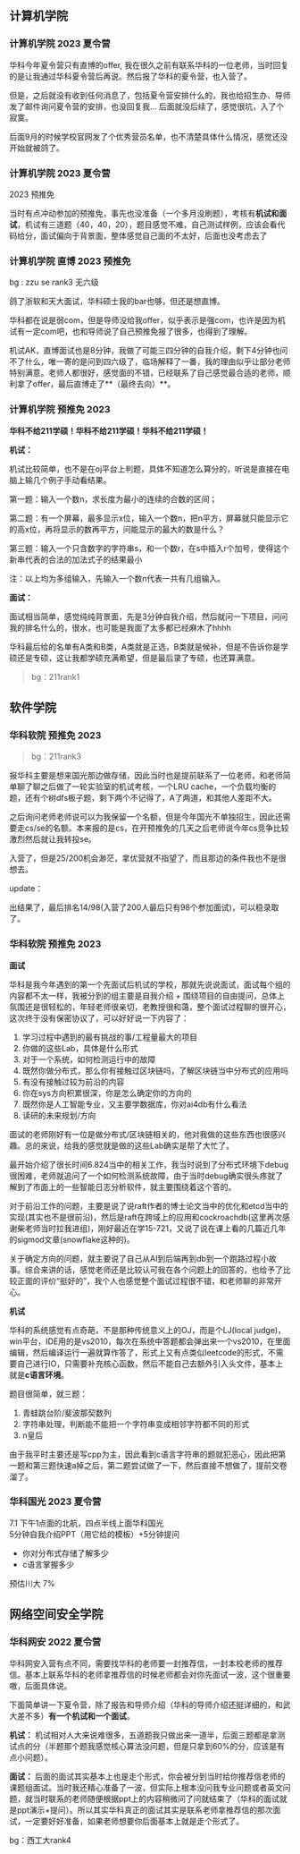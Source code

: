 ## 计算机学院

### 计算机学院 2023 夏令营

华科今年夏令营只有直博的offer, 我在很久之前有联系华科的一位老师，当时回复的是让我通过华科夏令营后再说。然后报了华科的夏令营，也入营了。

但是，之后就没有收到任何消息了，包括夏令营安排什么的，我也给招生办、导师发了邮件询问夏令营的安排，也没回复我... 后面就没后续了，感觉很坑，入了个寂寞。

后面9月的时候学校官网发了个优秀营员名单，也不清楚具体什么情况，感觉还没开始就被鸽了。


### 计算机学院 2023 夏令营


 2023 预推免

当时有点冲动参加的预推免，事先也没准备（一个多月没刷题），考核有**机试和面试**，机试有三道题（40，40，20），题目感觉不难，自己测试样例，应该会看代码给分，面试偏向于背景面，整体感觉自己面的不太好，后面也没考虑去了

### 计算机学院 直博 2023 预推免

bg : zzu se rank3 无六级


鸽了浙软和天大面试，华科硕士我的bar也够，但还是想直博。

华科都在说是弱com，但是导师没给我offer，似乎表示是强com，也许是因为机试有一定com吧，也和导师说了自己预推免报了很多，也得到了理解。

机试AK，直博面试也是8分钟，我做了可能三四分钟的自我介绍，剩下4分钟也问不了什么，唯一寄的是问到四六级了，临场解释了一番，我的理由似乎让部分老师特别满意。老师人都很好，感觉面的不错，已经联系了自己感觉最合适的老师，顺利拿了offer，最后直博走了**（最终去向）**。


### 计算机学院 预推免 2023

**华科不给211学硕！华科不给211学硕！华科不给211学硕！**

**机试：**

机试比较简单，也不是在oj平台上判题，具体不知道怎么算分的，听说是直接在电脑上输几个例子手动看结果。

第一题：输入一个数n，求长度为最小的连续的合数的区间；

第二题：有一个屏幕，最多显示x位，输入一个数n，把n平方，屏幕就只能显示它的高x位，再将显示的数再平方，问能显示的最大的数是什么？

第三题：输入一个只含数字的字符串s，和一个数r，在s中插入r个加号，使得这个新串代表的合法的加法式子的结果最小

注：以上均为多组输入，先输入一个数n代表一共有几组输入。

**面试：**

面试相当简单，感觉纯纯背景面，先是3分钟自我介绍，然后就问一下项目，问问我的排名什么的，很水，也可能是我面了太多都已经麻木了hhhh

华科最后给的名单有A类和B类，A类就是正选，B类就是候补，但是不告诉你是学硕还是专硕，这让我都学硕充满希望，但是最后录了专硕，也还算满意。

> bg：211rank1


## 软件学院
### 华科软院 预推免 2023

> bg：211rank3

报华科主要是想来国光那边做存储，因此当时也是提前联系了一位老师，和老师简单聊了聊之后做了一轮实验室的机试考核，一个LRU cache，一个负载均衡的题，还有个树dfs板子题，剩下两个不记得了，A了两道，和其他人差距不大。

之后询问老师老师说可以为我保留一个名额，但是今年国光不单独招生，因此还需要走cs/se的名额。本来报的是cs，在开预推免的几天之后老师说今年cs竞争比较激烈然后就让我转投se。

入营了，但是25/200机会渺茫，拿优营就不指望了，而且那边的条件我也不是很想去。

update：

出结果了，最后排名14/98(入营了200人最后只有98个参加面试)，可以稳录取了。

### 华科软院 预推免 2023

**面试**

华科是我今年遇到的第一个先面试后机试的学校，那就先说说面试，面试每个组的内容都不太一样，我被分到的组主要是自我介绍 + 围绕项目的自由提问，总体上氛围还是很轻松的，年轻老师很亲切，老教授很和蔼，整个面试过程聊的很开心，这次终于没有保密协议了，可以好好说一下内容了：

1. 学习过程中遇到的最有挑战的事/工程量最大的项目
2. 你做的这些Lab，具体是什么形式
3. 对于一个系统，如何检测运行中的故障
4. 既然你做分布式，那么你有接触过区块链吗，了解区块链当中分布式的应用吗
5. 有没有接触过较为前沿的内容
6. 你在sys方向积累很深，你是怎么确定你的方向的
7. 既然你是人工智能专业，又主要学数据库，你对ai4db有什么看法
8. 读研的未来规划/方向

面试的老师刚好有一位是做分布式/区块链相关的，他对我做的这些东西也很感兴趣。总的来说，给我的感觉就是做的这些Lab确实是帮了大忙了。

最开始介绍了很长时间6.824当中的相关工作，我当时说到了分布式环境下debug很困难，老师就追问了一个如何检测系统故障，由于当时debug确实很头疼就了解到了市面上的一些智能日志分析软件，就主要围绕着这个答的。

对于前沿工作的问题，主要是说了说raft作者的博士论文当中的优化和etcd当中的实现(其实也不是很前沿)，然后是raft在跨域上的应用和cockroachdb(这里再次感谢柴老师当时拉我进组)，刚好最近在学15-721，又说了说在课上看的几篇近几年的sigmod文章(snowflake这种的)。

关于确定方向的问题，就主要说了自己从AI到后端再到db到一个跑路过程小故事。综合来讲的话，感觉老师还是比较认可我在各个问题上的回答的，也给予了比较正面的评价“挺好的”，我个人也感觉整个面试过程很不错，和老师聊的非常开心。

**机试**

华科的系统感觉有点奇葩，不是那种传统意义上的OJ，而是个LJ(local judge)，win平台，IDE用的是vs2010，每次在系统中答题都会弹出来一个vs2010，在里面编辑，然后编译运行一遍就算作答了，形式上又有点类似leetcode的形式，不需要自己进行IO，只需要补充核心函数，然后不能自己去额外引入头文件，基本上就是**c语言环境**。

题目很简单，就三题：

1. 青蛙跳台阶/斐波那契数列
2. 字符串处理，判断能不能把一个字符串变成相邻字符都不同的形式
3. n皇后

由于我平时主要还是写cpp为主，因此看到c语言字符串的题就犯恶心，因此把第一题和第三题快速a掉之后，第二题尝试做了一下，然后直接不想做了，提前交卷溜了。

### 华科国光 2023 夏令营

7.1 下午1点面的北航，四点半线上面华科国光  
5分钟自我介绍PPT（用它给的模板）+5分钟提问

- 你对分布式存储了解多少
- c语言掌握多少

预估川大 7%


## 网络空间安全学院
### 华科网安 2022 夏令营

华科网安入营有点不同，需要找华科的老师要一封推荐信，一封本校老师的推荐信。基本上联系华科的老师拿推荐信的时候老师都会对你先面试一波，这个很重要嗷，后面具体说。 

下面简单讲一下夏令营，除了报告和导师介绍（华科的导师介绍还挺详细的，和武大差不多）**有一个机试和一个面试**。

**机试：**
机试相对人大来说难很多，五道题我只做出来一道半，后面三题都是拿测试点的分（半题那个题我感觉核心算法没问题，但是只拿到60%的分，应该是有点小问题）。

**面试：**
后面的面试其实基本上也是走个形式，你会被分到当时给你推荐信老师的课题组面试。当时我还精心准备了一波，但实际上根本没问我专业问题或者英文问题，就当时联系的老师随便根据ppt上的内容稍微问了问就结束了（华科的面试就是ppt演示+提问）。所以其实华科真正的面试其实是联系老师拿推荐信的那次面试，一定要好好准备，如果老师想要你后面基本上就是走个形式了。

bg：西工大rank4


